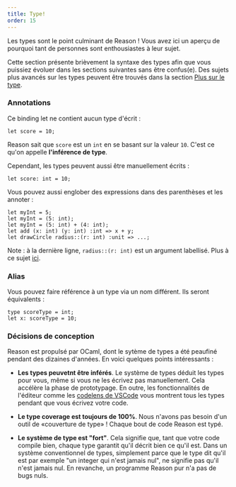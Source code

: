 ```yaml
---
title: Type!
order: 15
---
```


Les types sont le point culminant de Reason ! Vous avez ici un aperçu de pourquoi tant de personnes sont enthousiastes à leur sujet.

Cette section présente brièvement la syntaxe des types afin que vous puissiez évoluer dans les sections suivantes sans être confus(e). Des sujets plus avancés sur les types peuvent être trouvés dans la section [Plus sur le type](/guide/language/more-on-type).

### Annotations

Ce binding let ne contient aucun type d'écrit : 

```reason
let score = 10;
```

Reason sait que `score` est un `int` en se basant sur la valeur `10`. C'est ce qu'on appelle **l'inférence de type**.

Cependant, les types peuvent aussi être manuellement écrits :

```reason
let score: int = 10;
```

Vous pouvez aussi englober des expressions dans des parenthèses et les annoter :

```reason
let myInt = 5;
let myInt = (5: int);
let myInt = (5: int) + (4: int);
let add (x: int) (y: int) :int => x + y;
let drawCircle radius::(r: int) :unit => ...;
```

Note : à la dernière ligne, `radius::(r: int)` est un argument labellisé. Plus à ce sujet [ici](/guide/language/function).

### Alias

Vous pouvez faire référence à un type via un nom différent. Ils seront équivalents :

```reason
type scoreType = int;
let x: scoreType = 10;
```

### Décisions de conception

Reason est propulsé par OCaml, dont le sytème de types a été peaufiné pendant des dizaines d'années. En voici quelques points intéressants : 

- **Les types peuvetnt être inférés**. Le système de types déduit les types pour vous, même si vous ne les écrivez pas manuellement. Cela accélère la phase de prototypage. En outre, les fonctionnalités de l'éditeur comme les [codelens de VSCode](https://github.com/reasonml-editor/vscode-reasonml) vous montrent tous les types pendant que vous écrivez votre code.

- **Le type coverage est toujours de 100%**. Nous n'avons pas besoin d'un outil de «couverture de type» ! Chaque bout de code Reason est typé.

- **Le système de type est "fort"**. Cela signifie que, tant que votre code compile bien, chaque type garantit qu'il décrit bien ce qu'il est. Dans un système conventionnel de types, simplement parce que le type dit qu'il est par exemple "un integer qui n'est jamais nul", ne signifie pas qu'il n'est jamais nul. En revanche, un programme Reason pur n'a pas de bugs nuls.
